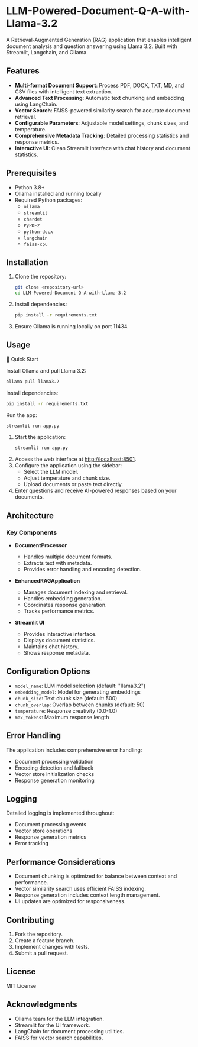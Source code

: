 # LLM-Powered-Document-Q-A-with-Llama-3.2

A Retrieval-Augmented Generation (RAG) application that enables intelligent document analysis and question answering using Llama 3.2. Built with Streamlit, Langchain, and Ollama.

## Features

- **Multi-format Document Support**: Process PDF, DOCX, TXT, MD, and CSV files with intelligent text extraction.
- **Advanced Text Processing**: Automatic text chunking and embedding using LangChain.
- **Vector Search**: FAISS-powered similarity search for accurate document retrieval.
- **Configurable Parameters**: Adjustable model settings, chunk sizes, and temperature.
- **Comprehensive Metadata Tracking**: Detailed processing statistics and response metrics.
- **Interactive UI**: Clean Streamlit interface with chat history and document statistics.

## Prerequisites

- Python 3.8+
- Ollama installed and running locally
- Required Python packages:
    - `ollama`
    - `streamlit`
    - `chardet`
    - `PyPDF2`
    - `python-docx`
    - `langchain`
    - `faiss-cpu`

## Installation

1. Clone the repository:
    ```bash
    git clone <repository-url>
    cd LLM-Powered-Document-Q-A-with-Llama-3.2
    ```
2. Install dependencies:
    ```bash
    pip install -r requirements.txt
    ```
3. Ensure Ollama is running locally on port 11434.

## Usage

🚀 Quick Start

Install Ollama and pull Llama 3.2:
```bash
ollama pull llama3.2
```

Install dependencies:
```bash
pip install -r requirements.txt
```

Run the app:
```bash
streamlit run app.py
```

1. Start the application:
    ```bash
    streamlit run app.py
    ```
2. Access the web interface at [http://localhost:8501](http://localhost:8501).
3. Configure the application using the sidebar:
    - Select the LLM model.
    - Adjust temperature and chunk size.
    - Upload documents or paste text directly.
4. Enter questions and receive AI-powered responses based on your documents.

## Architecture

### Key Components

- **DocumentProcessor**
    - Handles multiple document formats.
    - Extracts text with metadata.
    - Provides error handling and encoding detection.

- **EnhancedRAGApplication**
    - Manages document indexing and retrieval.
    - Handles embedding generation.
    - Coordinates response generation.
    - Tracks performance metrics.

- **Streamlit UI**
    - Provides interactive interface.
    - Displays document statistics.
    - Maintains chat history.
    - Shows response metadata.

## Configuration Options

- `model_name`: LLM model selection (default: "llama3.2")
- `embedding_model`: Model for generating embeddings
- `chunk_size`: Text chunk size (default: 500)
- `chunk_overlap`: Overlap between chunks (default: 50)
- `temperature`: Response creativity (0.0-1.0)
- `max_tokens`: Maximum response length

## Error Handling

The application includes comprehensive error handling:

- Document processing validation
- Encoding detection and fallback
- Vector store initialization checks
- Response generation monitoring

## Logging

Detailed logging is implemented throughout:

- Document processing events
- Vector store operations
- Response generation metrics
- Error tracking

## Performance Considerations

- Document chunking is optimized for balance between context and performance.
- Vector similarity search uses efficient FAISS indexing.
- Response generation includes context length management.
- UI updates are optimized for responsiveness.

## Contributing

1. Fork the repository.
2. Create a feature branch.
3. Implement changes with tests.
4. Submit a pull request.

## License

MIT License

## Acknowledgments

- Ollama team for the LLM integration.
- Streamlit for the UI framework.
- LangChain for document processing utilities.
- FAISS for vector search capabilities.